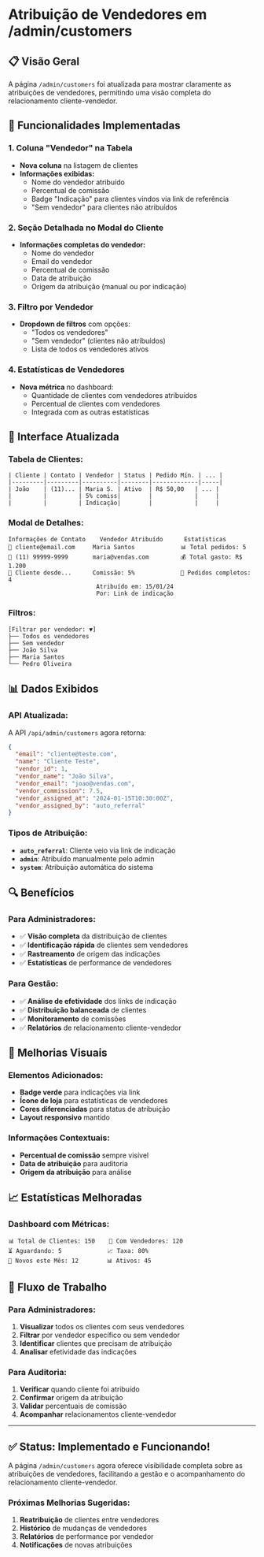 # Atribuição de Vendedores em /admin/customers

## 📋 Visão Geral

A página `/admin/customers` foi atualizada para mostrar claramente as atribuições de vendedores, permitindo uma visão completa do relacionamento cliente-vendedor.

## 🚀 Funcionalidades Implementadas

### 1. **Coluna "Vendedor" na Tabela**
- **Nova coluna** na listagem de clientes
- **Informações exibidas:**
  - Nome do vendedor atribuído
  - Percentual de comissão
  - Badge "Indicação" para clientes vindos via link de referência
  - "Sem vendedor" para clientes não atribuídos

### 2. **Seção Detalhada no Modal do Cliente**
- **Informações completas do vendedor:**
  - Nome do vendedor
  - Email do vendedor
  - Percentual de comissão
  - Data de atribuição
  - Origem da atribuição (manual ou por indicação)

### 3. **Filtro por Vendedor**
- **Dropdown de filtros** com opções:
  - "Todos os vendedores"
  - "Sem vendedor" (clientes não atribuídos)
  - Lista de todos os vendedores ativos

### 4. **Estatísticas de Vendedores**
- **Nova métrica** no dashboard:
  - Quantidade de clientes com vendedores atribuídos
  - Percentual de clientes com vendedores
  - Integrada com as outras estatísticas

## 🎯 Interface Atualizada

### Tabela de Clientes:
```
| Cliente | Contato | Vendedor | Status | Pedido Mín. | ... |
|---------|---------|----------|--------|-------------|-----|
| João    | (11)... | Maria S. | Ativo  | R$ 50,00   | ... |
|         |         | 5% comiss|        |            |     |
|         |         | Indicação|        |            |     |
```

### Modal de Detalhes:
```
Informações de Contato    Vendedor Atribuído      Estatísticas
📧 cliente@email.com     Maria Santos             📊 Total pedidos: 5
📱 (11) 99999-9999       maria@vendas.com         💰 Total gasto: R$ 1.200
📅 Cliente desde...      Comissão: 5%             🛒 Pedidos completos: 4
                         Atribuído em: 15/01/24
                         Por: Link de indicação
```

### Filtros:
```
[Filtrar por vendedor: ▼]
├── Todos os vendedores
├── Sem vendedor
├── João Silva
├── Maria Santos
└── Pedro Oliveira
```

## 📊 Dados Exibidos

### API Atualizada:
A API `/api/admin/customers` agora retorna:
```json
{
  "email": "cliente@teste.com",
  "name": "Cliente Teste",
  "vendor_id": 1,
  "vendor_name": "João Silva",
  "vendor_email": "joao@vendas.com",
  "vendor_commission": 7.5,
  "vendor_assigned_at": "2024-01-15T10:30:00Z",
  "vendor_assigned_by": "auto_referral"
}
```

### Tipos de Atribuição:
- **`auto_referral`**: Cliente veio via link de indicação
- **`admin`**: Atribuído manualmente pelo admin
- **`system`**: Atribuição automática do sistema

## 🔍 Benefícios

### Para Administradores:
- ✅ **Visão completa** da distribuição de clientes
- ✅ **Identificação rápida** de clientes sem vendedores
- ✅ **Rastreamento** de origem das indicações
- ✅ **Estatísticas** de performance de vendedores

### Para Gestão:
- ✅ **Análise de efetividade** dos links de indicação
- ✅ **Distribuição balanceada** de clientes
- ✅ **Monitoramento** de comissões
- ✅ **Relatórios** de relacionamento cliente-vendedor

## 🎨 Melhorias Visuais

### Elementos Adicionados:
- **Badge verde** para indicações via link
- **Ícone de loja** para estatísticas de vendedores
- **Cores diferenciadas** para status de atribuição
- **Layout responsivo** mantido

### Informações Contextuais:
- **Percentual de comissão** sempre visível
- **Data de atribuição** para auditoria
- **Origem da atribuição** para análise

## 📈 Estatísticas Melhoradas

### Dashboard com Métricas:
```
📊 Total de Clientes: 150    🏪 Com Vendedores: 120
⏳ Aguardando: 5             📈 Taxa: 80%
📅 Novos este Mês: 12        📊 Ativos: 45
```

## 🔄 Fluxo de Trabalho

### Para Administradores:
1. **Visualizar** todos os clientes com seus vendedores
2. **Filtrar** por vendedor específico ou sem vendedor
3. **Identificar** clientes que precisam de atribuição
4. **Analisar** efetividade das indicações

### Para Auditoria:
1. **Verificar** quando cliente foi atribuído
2. **Confirmar** origem da atribuição
3. **Validar** percentuais de comissão
4. **Acompanhar** relacionamentos cliente-vendedor

---

## ✅ Status: Implementado e Funcionando!

A página `/admin/customers` agora oferece visibilidade completa sobre as atribuições de vendedores, facilitando a gestão e o acompanhamento do relacionamento cliente-vendedor.

### Próximas Melhorias Sugeridas:
1. **Reatribuição** de clientes entre vendedores
2. **Histórico** de mudanças de vendedores
3. **Relatórios** de performance por vendedor
4. **Notificações** de novas atribuições
